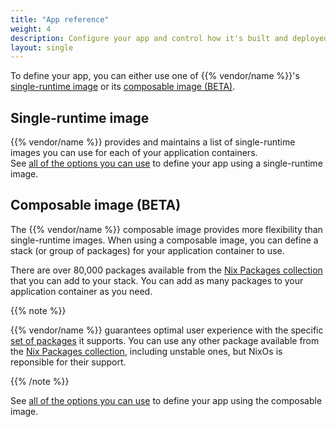 ```yaml
---
title: "App reference"
weight: 4
description: Configure your app and control how it's built and deployed on {{% vendor/name %}}.
layout: single
---
```


To define your app, you can either use one of {{% vendor/name %}}'s [single-runtime image](/create-apps/app-reference/single-runtime-image.md)
or its [composable image (BETA)](/create-apps/app-reference/composable-image.md).

## Single-runtime image

{{% vendor/name %}} provides and maintains a list of single-runtime images you can use for each of your application containers.</br>
See [all of the options you can use](/create-apps/app-reference/single-runtime-image.md) to define your app using a single-runtime image.

## Composable image (BETA)

The {{% vendor/name %}} composable image provides more flexibility than single-runtime images.
When using a composable image, you can define a stack (or group of packages) for your application container to use.

There are over 80,000 packages available from the [Nix Packages collection](https://search.nixos.org/) that you can add to your stack.
You can add as many packages to your application container as you need.

{{% note %}}

{{% vendor/name %}} guarantees optimal user experience with the specific [set of packages](/create-apps/app-reference/composable-image.md#supported-nix-packages) it supports.
You can use any other package available from the [Nix Packages collection](https://search.nixos.org/), including unstable ones,
but NixOs is reponsible for their support.

{{% /note %}}

See [all of the options you can use](/create-apps/app-reference/composable-image.md) to define your app using the composable image.
